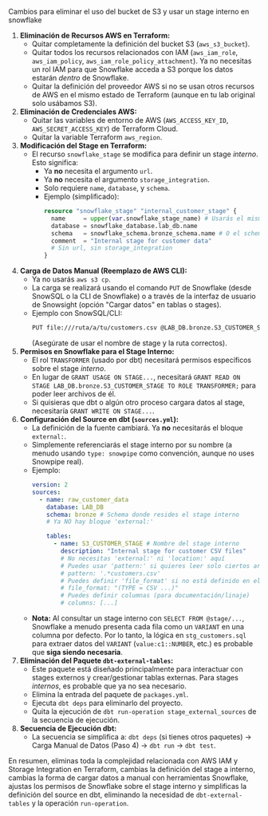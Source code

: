 Cambios para eliminar el uso del bucket de S3 y usar un stage interno en snowflake

1.  **Eliminación de Recursos AWS en Terraform:**
    *   Quitar completamente la definición del bucket S3 (`aws_s3_bucket`).
    *   Quitar todos los recursos relacionados con IAM (`aws_iam_role`, `aws_iam_policy`, `aws_iam_role_policy_attachment`). Ya no necesitas un rol IAM para que Snowflake acceda a S3 porque los datos estarán *dentro* de Snowflake.
    *   Quitar la definición del proveedor AWS si no se usan otros recursos de AWS en el mismo estado de Terraform (aunque en tu lab original solo usábamos S3).
2.  **Eliminación de Credenciales AWS:**
    *   Quitar las variables de entorno de AWS (`AWS_ACCESS_KEY_ID`, `AWS_SECRET_ACCESS_KEY`) de Terraform Cloud.
    *   Quitar la variable Terraform `aws_region`.
3.  **Modificación del Stage en Terraform:**
    *   El recurso `snowflake_stage` se modifica para definir un stage *interno*. Esto significa:
        *   Ya **no** necesita el argumento `url`.
        *   Ya **no** necesita el argumento `storage_integration`.
        *   Solo requiere `name`, `database`, y `schema`.
        *   Ejemplo (simplificado):
            ```terraform
            resource "snowflake_stage" "internal_customer_stage" {
              name     = upper(var.snowflake_stage_name) # Usarás el mismo nombre de variable, ej: S3_CUSTOMER_STAGE (quizás renombrarla?)
              database = snowflake_database.lab_db.name
              schema   = snowflake_schema.bronze_schema.name # O el schema donde quieras el stage interno
              comment  = "Internal stage for customer data"
              # Sin url, sin storage_integration
            }
            ```
4.  **Carga de Datos Manual (Reemplazo de AWS CLI):**
    *   Ya no usarás `aws s3 cp`.
    *   La carga se realizará usando el comando `PUT` de Snowflake (desde SnowSQL o la CLI de Snowflake) o a través de la interfaz de usuario de Snowsight (opción "Cargar datos" en tablas o stages).
    *   Ejemplo con SnowSQL/CLI:
        ```bash
        PUT file:///ruta/a/tu/customers.csv @LAB_DB.bronze.S3_CUSTOMER_STAGE AUTO_COMPRESS=FALSE;
        ```
        (Asegúrate de usar el nombre de stage y la ruta correctos).
5.  **Permisos en Snowflake para el Stage Interno:**
    *   El rol `TRANSFORMER` (usado por dbt) necesitará permisos específicos sobre el stage *interno*.
    *   En lugar de `GRANT USAGE ON STAGE...`, necesitará `GRANT READ ON STAGE LAB_DB.bronze.S3_CUSTOMER_STAGE TO ROLE TRANSFORMER;` para poder leer archivos de él.
    *   Si quisieras que dbt o algún otro proceso cargara datos al stage, necesitaría `GRANT WRITE ON STAGE...`.
6.  **Configuración del Source en dbt (`sources.yml`):**
    *   La definición de la fuente cambiará. Ya **no** necesitarás el bloque `external:`.
    *   Simplemente referenciarás el stage interno por su nombre (a menudo usando `type: snowpipe` como convención, aunque no uses Snowpipe real).
    *   Ejemplo:
        ```yaml
        version: 2
        sources:
          - name: raw_customer_data
            database: LAB_DB
            schema: bronze # Schema donde resides el stage interno
            # Ya NO hay bloque 'external:'

            tables:
              - name: S3_CUSTOMER_STAGE # Nombre del stage interno
                description: "Internal stage for customer CSV files"
                # No necesitas 'external:' ni 'location:' aquí
                # Puedes usar 'pattern:' si quieres leer solo ciertos archivos
                # pattern: '.*customers.csv'
                # Puedes definir 'file_format' si no está definido en el stage
                # file_format: "(TYPE = CSV ...)"
                # Puedes definir columnas (para documentación/linaje)
                # columns: [...]
        ```
    *   **Nota:** Al consultar un stage interno con `SELECT FROM @stage/...`, Snowflake a menudo presenta cada fila como un `VARIANT` en una columna por defecto. Por lo tanto, la lógica en `stg_customers.sql` para extraer datos del `VARIANT` (`value:c1::NUMBER`, etc.) es probable que **siga siendo necesaria**.
7.  **Eliminación del Paquete `dbt-external-tables`:**
    *   Este paquete está diseñado principalmente para interactuar con stages externos y crear/gestionar tablas externas. Para stages *internos*, es probable que ya no sea necesario.
    *   Elimina la entrada del paquete de `packages.yml`.
    *   Ejecuta `dbt deps` para eliminarlo del proyecto.
    *   Quita la ejecución de `dbt run-operation stage_external_sources` de la secuencia de ejecución.
8.  **Secuencia de Ejecución dbt:**
    *   La secuencia se simplifica a: `dbt deps` (si tienes otros paquetes) -> Carga Manual de Datos (Paso 4) -> `dbt run` -> `dbt test`.

En resumen, eliminas toda la complejidad relacionada con AWS IAM y Storage Integration en Terraform, cambias la definición del stage a interno, cambias la forma de cargar datos a manual con herramientas Snowflake, ajustas los permisos de Snowflake sobre el stage interno y simplificas la definición del source en dbt, eliminando la necesidad de `dbt-external-tables` y la operación `run-operation`.
